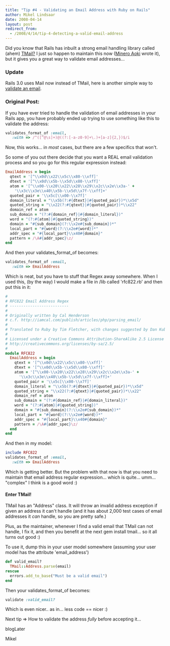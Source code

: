```yaml
---
title: "Tip #4 - Validating an Email Address with Ruby on Rails"
author: Mikel Lindsaar
date: 2008-04-14
layout: post
redirect_from:
  - /2008/4/14/tip-4-detecting-a-valid-email-address
---
```

Did you know that Rails has inbuilt a strong email handling library
called (ahem) [TMail?](http://tmail.rubyforge.org/) I just so happen to
maintain this now ([Minero Aoki](http://i.loveruby.net/) wrote it), but
it gives you a great way to validate email addresses...

### Update

Rails 3.0 uses Mail now instead of TMail, here is another simple way to
[validate an
email](https://lindsaar.net/2010/1/31/validates_rails_3_awesome_is_true).

### Original Post:

If you have ever tried to handle the validation of email addresses in
your Rails app, you have probably ended up trying to use something like
this to validate the address:

``` ruby
validates_format_of :email,
   :with => /^([^@\s]+)@((?:[-a-z0-9]+\.)+[a-z]{2,})$/i
```

Now, this works... in *most* cases, but there are a few specifics that
won't.

So some of you out there decide that you want a REAL email validation
process and so you go for this regular expression instead:

``` ruby
EmailAddress = begin
  qtext = '[^\\x0d\\x22\\x5c\\x80-\\xff]'
  dtext = '[^\\x0d\\x5b-\\x5d\\x80-\\xff]'
  atom = '[^\\x00-\\x20\\x22\\x28\\x29\\x2c\\x2e\\x3a-' +
    '\\x3c\\x3e\\x40\\x5b-\\x5d\\x7f-\\xff]+'
  quoted_pair = '\\x5c[\\x00-\\x7f]'
  domain_literal = "\\x5b(?:#{dtext}|#{quoted_pair})*\\x5d"
  quoted_string = "\\x22(?:#{qtext}|#{quoted_pair})*\\x22"
  domain_ref = atom
  sub_domain = "(?:#{domain_ref}|#{domain_literal})"
  word = "(?:#{atom}|#{quoted_string})"
  domain = "#{sub_domain}(?:\\x2e#{sub_domain})*"
  local_part = "#{word}(?:\\x2e#{word})*"
  addr_spec = "#{local_part}\\x40#{domain}"
  pattern = /\A#{addr_spec}\z/
end
```

And then your validates_format_of becomes:

``` ruby
validates_format_of :email,
   :with => EmailAddress
```

Which is neat, but you have to stuff that Regex away somewhere. When I
used this, (by the way) I would make a file in /lib called 'rfc822.rb'
and then put this in it:

``` ruby
#
# RFC822 Email Address Regex
# --------------------------
#
# Originally written by Cal Henderson
# c.f. http://iamcal.com/publish/articles/php/parsing_email/
#
# Translated to Ruby by Tim Fletcher, with changes suggested by Dan Kubb.
#
# Licensed under a Creative Commons Attribution-ShareAlike 2.5 License
# http://creativecommons.org/licenses/by-sa/2.5/
#
module RFC822
  EmailAddress = begin
    qtext = '[^\\x0d\\x22\\x5c\\x80-\\xff]'
    dtext = '[^\\x0d\\x5b-\\x5d\\x80-\\xff]'
    atom = '[^\\x00-\\x20\\x22\\x28\\x29\\x2c\\x2e\\x3a-' +
      '\\x3c\\x3e\\x40\\x5b-\\x5d\\x7f-\\xff]+'
    quoted_pair = '\\x5c[\\x00-\\x7f]'
    domain_literal = "\\x5b(?:#{dtext}|#{quoted_pair})*\\x5d"
    quoted_string = "\\x22(?:#{qtext}|#{quoted_pair})*\\x22"
    domain_ref = atom
    sub_domain = "(?:#{domain_ref}|#{domain_literal})"
    word = "(?:#{atom}|#{quoted_string})"
    domain = "#{sub_domain}(?:\\x2e#{sub_domain})*"
    local_part = "#{word}(?:\\x2e#{word})*"
    addr_spec = "#{local_part}\\x40#{domain}"
    pattern = /\A#{addr_spec}\z/
  end
end
```

And then in my model:

``` ruby
include RFC822
validates_format_of :email,
   :with => EmailAddress
```

Which is getting better. But the problem with that now is that you need
to maintain that email address regular expression... which is quite...
umm... "complex" I think is a good word :)

#### Enter TMail!

TMail has an "Address" class. It will throw an invalid address exception
if given an address it can't handle (and it has about 2,000 test cases
of email addresses it *can* handle, so you are pretty safe.)

Plus, as the maintainer, whenever I find a valid email that TMail can
not handle, I fix it, and then you benefit at the next gem install
tmail... so it all turns out good :)

To use it, dump this in your user model somewhere (assuming your user
model has the attribute 'email_address')

``` ruby
def valid_email?
  TMail::Address.parse(email)
rescue
  errors.add_to_base("Must be a valid email")
end
```

Then your validates_format_of becomes:

``` ruby
validate :valid_email?
```

Which is even nicer.. as in... less code == nicer :)

Next tip =\> How to validate the address *fully* before accepting it...

blogLater

Mikel

